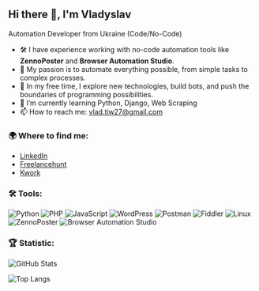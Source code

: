 ## Hi there 👋, I'm Vladyslav

Automation Developer from Ukraine (Code/No-Code)

- 🛠️ I have experience working with no-code automation tools like **ZennoPoster** and **Browser Automation Studio**.  
- 🤖 My passion is to automate everything possible, from simple tasks to complex processes.  
- 🚀 In my free time, I explore new technologies, build bots, and push the boundaries of programming possibilities.
- 🌱 I’m currently learning Python, Django, Web Scraping
- 📫 How to reach me: [vlad.tiw27@gmail.com](vlad.tiw27@gmail.com)

### 🌍 Where to find me:

- [LinkedIn](https://linkedin.com/in/tyshchenko-dev)  
- [Freelancehunt](https://freelancehunt.com/freelancer/tyshchenko_dev.html)  
- [Kwork](https://kwork.ru/user/tyshchenko_dev)


### 🛠️ Tools:

![Python](https://img.shields.io/badge/-Python-3776AB?logo=python&logoColor=fff&style=flat)
![PHP](https://img.shields.io/badge/-PHP-777BB4?logo=php&logoColor=fff&style=flat)
![JavaScript](https://img.shields.io/badge/-JavaScript-F7DF1E?logo=javascript&logoColor=000&style=flat)
![WordPress](https://img.shields.io/badge/-WordPress-21759B?logo=wordpress&logoColor=fff&style=flat)
![Postman](https://img.shields.io/badge/-Postman-FF6C37?logo=postman&logoColor=fff&style=flat)
![Fiddler](https://img.shields.io/badge/-Fiddler-58595B?logo=fiddler&logoColor=fff&style=flat)
![Linux](https://img.shields.io/badge/-Linux-FCC624?logo=linux&logoColor=000&style=flat)
![ZennoPoster](https://img.shields.io/badge/-ZennoPoster-378CE9?style=flat)
![Browser Automation Studio](https://img.shields.io/badge/-Browser%20Automation%20Studio-000000?style=flat)




### 🏆 Statistic:
![GitHub Stats](https://github-readme-stats.vercel.app/api?username=tyshchenko-dev&show_icons=true&theme=radical)

![Top Langs](https://github-readme-stats.vercel.app/api/top-langs/?username=tyshchenko-dev&layout=compact&theme=radical)
